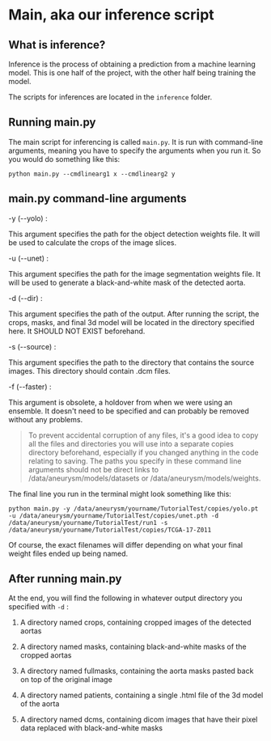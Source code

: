 # Main, aka our inference script

## What is inference?

Inference is the process of obtaining a prediction from a machine learning model. This is one half of the project, 
with the other half being training the model.

The scripts for inferences are located in the `inference` folder.

## Running main.py

The main script for inferencing is called `main.py`. It is run with command-line arguments, meaning you have to
specify the arguments when you run it. So you would do something like this:

`python main.py --cmdlinearg1 x --cmdlinearg2 y`

## main.py command-line arguments

-y (--yolo) :

This argument specifies the path for the object detection weights file. It will be used to calculate the crops of the image slices.

-u (--unet) :

This argument specifies the path for the image segmentation weights file. It will be used to generate a black-and-white mask of the detected aorta.

-d (--dir) :

This argument specifies the path of the output. After running the script, the crops, masks, and final 3d model will be located in the directory specified here. It SHOULD NOT EXIST beforehand.

-s (--source) :

This argument specifies the path to the directory that contains the source images. This directory should contain .dcm files.

-f (--faster) :

This argument is obsolete, a holdover from when we were using an ensemble. It doesn't need to be specified and can probably be removed without any problems.

> To prevent accidental corruption of any files, it's a good idea to copy all the files and directories you will use into a separate copies directory beforehand, especially if you changed anything in the code relating to saving. The paths you specify in these command line arguments should not be direct links to /data/aneurysm/models/datasets or /data/aneurysm/models/weights.

The final line you run in the terminal might look something like this:

`python main.py -y /data/aneurysm/yourname/TutorialTest/copies/yolo.pt -u /data/aneurysm/yourname/TutorialTest/copies/unet.pth -d /data/aneurysm/yourname/TutorialTest/run1 -s /data/aneurysm/yourname/TutorialTest/copies/TCGA-17-Z011`

Of course, the exact filenames will differ depending on what your final weight files ended up being named.

## After running main.py

At the end, you will find the following in whatever output directory you specified with `-d` :

1. A directory named crops, containing cropped images of the detected aortas

2. A directory named masks, containing black-and-white masks of the cropped aortas

3. A directory named fullmasks, containing the aorta masks pasted back on top of the original image

4. A directory named patients, containing a single .html file of the 3d model of the aorta

5. A directory named dcms, containing dicom images that have their pixel data replaced with black-and-white masks
